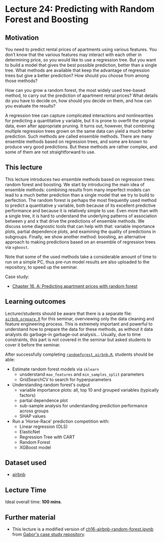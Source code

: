 # Lecture 24: Predicting with Random Forest and Boosting

## Motivation

You need to predict rental prices of apartments using various features. You don’t know that the various features may interact with each other in determining price, so you would like to use a regression tree. But you want to build a model that gives the best possible prediction, better than a single tree. What methods are available that keep the advantage of regression trees but give a better prediction? How should you choose from among those methods?

How can you grow a random forest, the most widely used tree-based method, to carry out the prediction of apartment rental prices? What details do you have to decide on, how should you decide on them, and how can you evaluate the results?

A regression tree can capture complicated interactions and nonlinearities for predicting a quantitative y variable, but it is prone to overfit the original data, even after appropriate pruning. It turns out, however, that combining multiple regression trees grown on the same data can yield a much better prediction. Such methods are called ensemble methods. There are many ensemble methods based on regression trees, and some are known to produce very good predictions. But these methods are rather complex, and some of them are not straightforward to use.

## This lecture

This lecture introduces two ensemble methods based on regression trees: random forest and boosting. We start by introducing the main idea of ensemble methods: combining results from many imperfect models can lead to a much better prediction than a single model that we try to build to perfection. The random forest is perhaps the most frequently used method to predict a quantitative y variable, both because of its excellent predictive performance and because it is relatively simple to use. Even more than with a single tree, it is hard to understand the underlying patterns of association between y and x that drive the predictions of ensemble methods. We discuss some diagnostic tools that can help with that: variable importance plots, partial dependence plots, and examining the quality of predictions in subgroups. Finally, we show another method: boosting, an alternative approach to making predictions based on an ensemble of regression trees via `xgboost`.

Note that some of the used methods take a considerable amount of time to run on a simple PC, thus pre-run model results are also uploaded to the repository, to speed up the seminar.

Case study:
  - [Chapter 16, A: Predicting apartment prices with random forest](https://gabors-data-analysis.com/casestudies/#ch16a-predicting-apartment-prices-with-random-forest)

## Learning outcomes

Lecturer/students should be aware that there is a separate file: [`airbnb_prepare.R`](https://github.com/gabors-data-analysis/da-coding-rstats/blob/main/lecture24-random-forest/codes/airbnb_prepare.R) for this seminar, overviewing only the data cleaning and feature engineering process. This is extremely important and powerful to understand how to prepare the data for these methods, as without it data analysts do garbage-in garbage-out analysis... Usually, due to time constraints, this part is not covered in the seminar but asked students to cover it before the seminar.

After successfully completing [`randomforest_airbnb.R`](https://github.com/gabors-data-analysis/da-coding-rstats/blob/main/lecture24-random-forest/codes/randomforest_airbnb.R), students should be able:

  - Estimate random forest models via `sklearn`
    - unsderstand `max_features` and `min_samples_split` parameters
    - GridSearchCV to search for hyperparameters
  - Understanding random forest's output
    - variable importance plots: all, top 10 and grouped variables (typically factors)
    - partial dependence plot
    - sub-sample analysis for understanding prediction performance across groups
    - SHAP values
  - Run a 'Horse-Race' prediction competition with:
    - Linear regression (OLS)
    - ElasticNet
    - Regression Tree with CART
    - Random Forest
    - XGBoost model

## Dataset used

- [airbnb](https://gabors-data-analysis.com/datasets/#airbnb)

## Lecture Time

Ideal overall time: **100 mins**.


## Further material

  - This lecture is a modified version of [ch16-airbnb-random-forest.ipynb](https://github.com/gabors-data-analysis/da_case_studies/blob/master/ch16-airbnb-random-forest/Ch16-airbnb-random-forest.ipynb) from [Gabor's case study repository](https://github.com/gabors-data-analysis/da_case_studies).

